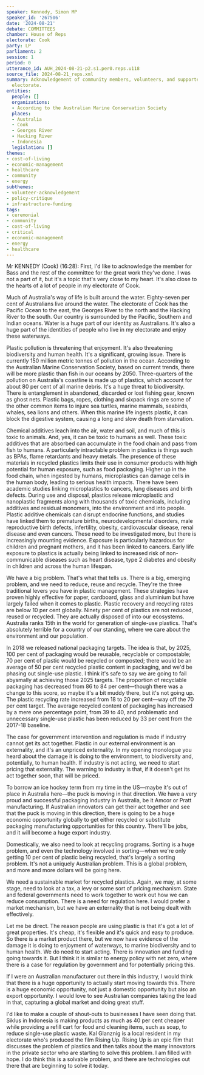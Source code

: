 ```yaml
---
speaker: Kennedy, Simon MP
speaker_id: '267506'
date: '2024-08-21'
debate: COMMITTEES
chamber: House of Reps
electorate: Cook
party: LP
parliament: 2
session: 1
period: 0
utterance_id: AUH_2024-08-21-p2.s1.per0.reps.u118
source_file: 2024-08-21_reps.xml
summary: Acknowledgement of community members, volunteers, and supporters in the Cook
  electorate.
entities:
  people: []
  organizations:
  - According to the Australian Marine Conservation Society
  places:
  - Australia
  - Cook
  - Georges River
  - Hacking River
  - Indonesia
  legislation: []
themes:
- cost-of-living
- economic-management
- healthcare
- community
- energy
subthemes:
- volunteer-acknowledgement
- policy-critique
- infrastructure-funding
tags:
- ceremonial
- community
- cost-of-living
- critical
- economic-management
- energy
- healthcare
---
```


Mr KENNEDY (Cook) (16:28): First, I'd like to acknowledge the member for Bass and the rest of the committee for the great work they've done. I was not a part of it, but it's a topic that's very close to my heart. It's also close to the hearts of a lot of people in my electorate of Cook.

Much of Australia's way of life is built around the water. Eighty-seven per cent of Australians live around the water. The electorate of Cook has the Pacific Ocean to the east, the Georges River to the north and the Hacking River to the south. Our country is surrounded by the Pacific, Southern and Indian oceans. Water is a huge part of our identity as Australians. It's also a huge part of the identities of people who live in my electorate and enjoy these waterways.

Plastic pollution is threatening that enjoyment. It's also threatening biodiversity and human health. It's a significant, growing issue. There is currently 150 million metric tonnes of pollution in the ocean. According to the Australian Marine Conservation Society, based on current trends, there will be more plastic than fish in our oceans by 2050. Three-quarters of the pollution on Australia's coastline is made up of plastics, which account for about 80 per cent of all marine debris. It's a huge threat to biodiversity. There is entanglement in abandoned, discarded or lost fishing gear, known as ghost nets. Plastic bags, ropes, clothing and sixpack rings are some of the other common items to injure sea turtles, marine mammals, seabirds, whales, sea lions and others. When this marine life ingests plastic, it can block the digestive system, causing a long and slow death from starvation.

Chemical additives leach into the air, water and soil, and much of this is toxic to animals. And, yes, it can be toxic to humans as well. These toxic additives that are absorbed can accumulate in the food chain and pass from fish to humans. A particularly intractable problem in plastics is things such as BPAs, flame retardants and heavy metals. The presence of these materials in recycled plastics limits their use in consumer products with high potential for human exposure, such as food packaging. Higher up in the food chain, when ingested by humans, microplastics can damage cells in the human body, leading to serious health impacts. There have been academic studies linking microplastics to cancers, lung diseases and birth defects. During use and disposal, plastics release microplastic and nanoplastic fragments along with thousands of toxic chemicals, including additives and residual monomers, into the environment and into people. Plastic additive chemicals can disrupt endocrine functions, and studies have linked them to premature births, neurodevelopmental disorders, male reproductive birth defects, infertility, obesity, cardiovascular disease, renal disease and even cancers. These need to be investigated more, but there is increasingly mounting evidence. Exposure is particularly hazardous for children and pregnant mothers, and it has been linked to cancers. Early life exposure to plastics is actually being linked to increased risk of non-communicable diseases such as heart disease, type 2 diabetes and obesity in children and across the human lifespan.

We have a big problem. That's what that tells us. There is a big, emerging problem, and we need to reduce, reuse and recycle. They're the three traditional levers you have in plastic management. These strategies have proven highly effective for paper, cardboard, glass and aluminium but have largely failed when it comes to plastic. Plastic recovery and recycling rates are below 10 per cent globally. Ninety per cent of plastics are not reduced, reused or recycled. They are actually disposed of into our ecosystems. Australia ranks 15th in the world for generation of single-use plastics. That's absolutely terrible for a country of our standing, where we care about the environment and our population.

In 2018 we released national packaging targets. The idea is that, by 2025, 100 per cent of packaging would be reusable, recyclable or compostable; 70 per cent of plastic would be recycled or composted; there would be an average of 50 per cent recycled plastic content in packaging, and we'd be phasing out single-use plastic. I think it's safe to say we are going to fail abysmally at achieving those 2025 targets. The proportion of recyclable packaging has decreased from 86 to 84 per cent—though there was a change to this score, so maybe it's a bit muddy there, but it's not going up. The plastic recycling rate increased from 18 to 20 per cent—way off the 70 per cent target. The average recycled content of packaging has increased by a mere one percentage point, from 39 to 40, and problematic and unnecessary single-use plastic has been reduced by 33 per cent from the 2017-18 baseline.

The case for government intervention and regulation is made if industry cannot get its act together. Plastic in our external environment is an externality, and it's an unpriced externality. In my opening monologue you heard about the damage it is doing to the environment, to biodiversity and, potentially, to human health. If industry is not acting, we need to start pricing that externality. The warning to industry is that, if it doesn't get its act together soon, that will be priced.

To borrow an ice hockey term from my time in the US—maybe it's out of place in Australia here—the puck is moving in that direction. We have a very proud and successful packaging industry in Australia, be it Amcor or Pratt manufacturing. If Australian innovators can get their act together and see that the puck is moving in this direction, there is going to be a huge economic opportunity globally to get either recycled or substitute packaging manufacturing opportunities for this country. There'll be jobs, and it will become a huge export industry.

Domestically, we also need to look at recycling programs. Sorting is a huge problem, and even the technology involved in sorting—when we're only getting 10 per cent of plastic being recycled, that's largely a sorting problem. It's not a uniquely Australian problem. This is a global problem, and more and more dollars will be going here.

We need a sustainable market for recycled plastics. Again, we may, at some stage, need to look at a tax, a levy or some sort of pricing mechanism. State and federal governments need to work together to work out how we can reduce consumption. There is a need for regulation here. I would prefer a market mechanism, but we have an externality that is not being dealt with effectively.

Let me be direct. The reason people are using plastic is that it's got a lot of great properties. It's cheap, it's flexible and it's quick and easy to produce. So there is a market product there, but we now have evidence of the damage it is doing to enjoyment of waterways, to marine biodiversity and to human health. We do need to start acting. There is innovation and funding going towards it. But I think it is similar to energy policy with net zero, where there is a case for regulation by government and for potentially pricing this.

If I were an Australian manufacturer out there in this industry, I would think that there is a huge opportunity to actually start moving towards this. There is a huge economic opportunity, not just a domestic opportunity but also an export opportunity. I would love to see Australian companies taking the lead in that, capturing a global market and doing great stuff.

I'd like to make a couple of shout-outs to businesses I have seen doing that. Siklus in Indonesia is making products as much as 40 per cent cheaper while providing a refill cart for food and cleaning items, such as soap, to reduce single-use plastic waste. Kal Glanznig is a local resident in my electorate who's produced the film Rising Up. Rising Up is an epic film that discusses the problem of plastics and then talks about the many innovators in the private sector who are starting to solve this problem. I am filled with hope. I do think this is a solvable problem, and there are technologies out there that are beginning to solve it today.
